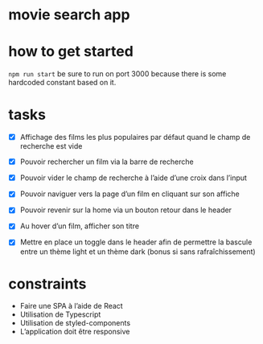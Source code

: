 # movie search app

# how to get started

`npm run start` be sure to run on port 3000 because there is some hardcoded constant based on it.

# tasks

- [x] Affichage des films les plus populaires par défaut quand le champ de recherche est vide

- [x] Pouvoir rechercher un film via la barre de recherche

- [x] Pouvoir vider le champ de recherche à l’aide d’une croix dans l’input

- [x] Pouvoir naviguer vers la page d’un film en cliquant sur son affiche

- [x] Pouvoir revenir sur la home via un bouton retour dans le header

- [x] Au hover d’un film, afficher son titre

- [x] Mettre en place un toggle dans le header afin de permettre la bascule entre un
      thème light et un thème dark (bonus si sans rafraîchissement)

# constraints

- Faire une SPA à l’aide de React
- Utilisation de Typescript
- Utilisation de styled-components
- L’application doit être responsive
